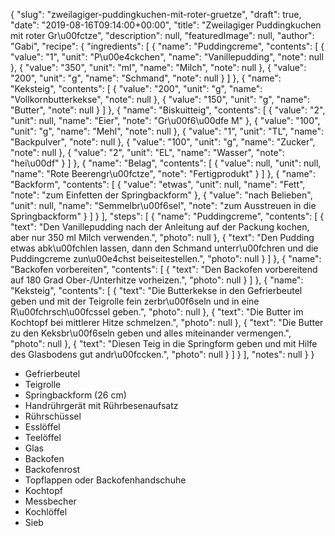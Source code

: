 {
    "slug": "zweilagiger-puddingkuchen-mit-roter-gruetze",
    "draft": true,
    "date": "2019-08-16T09:14:00+00:00",
    "title": "Zweilagiger Puddingkuchen mit roter Gr\u00fctze",
    "description": null,
    "featuredImage": null,
    "author": "Gabi",
    "recipe": {
        "ingredients": [
            {
                "name": "Puddingcreme",
                "contents": [
                    {
                        "value": "1",
                        "unit": "P\u00e4ckchen",
                        "name": "Vanillepudding",
                        "note": null
                    },
                    {
                        "value": "350",
                        "unit": "ml",
                        "name": "Milch",
                        "note": null
                    },
                    {
                        "value": "200",
                        "unit": "g",
                        "name": "Schmand",
                        "note": null
                    }
                ]
            },
            {
                "name": "Keksteig",
                "contents": [
                    {
                        "value": "200",
                        "unit": "g",
                        "name": "Vollkornbutterkekse",
                        "note": null
                    },
                    {
                        "value": "150",
                        "unit": "g",
                        "name": "Butter",
                        "note": null
                    }
                ]
            },
            {
                "name": "Biskuitteig",
                "contents": [
                    {
                        "value": "2",
                        "unit": null,
                        "name": "Eier",
                        "note": "Gr\u00f6\u00dfe M"
                    },
                    {
                        "value": "100",
                        "unit": "g",
                        "name": "Mehl",
                        "note": null
                    },
                    {
                        "value": "1",
                        "unit": "TL",
                        "name": "Backpulver",
                        "note": null
                    },
                    {
                        "value": "100",
                        "unit": "g",
                        "name": "Zucker",
                        "note": null
                    },
                    {
                        "value": "2",
                        "unit": "EL",
                        "name": "Wasser",
                        "note": "hei\u00df"
                    }
                ]
            },
            {
                "name": "Belag",
                "contents": [
                    {
                        "value": null,
                        "unit": null,
                        "name": "Rote Beerengr\u00fctze",
                        "note": "Fertigprodukt"
                    }
                ]
            },
            {
                "name": "Backform",
                "contents": [
                    {
                        "value": "etwas",
                        "unit": null,
                        "name": "Fett",
                        "note": "zum Einfetten der Springbackform"
                    },
                    {
                        "value": "nach Belieben",
                        "unit": null,
                        "name": "Semmelbr\u00f6sel",
                        "note": "zum Ausstreuen in die Springbackform"
                    }
                ]
            }
        ],
        "steps": [
            {
                "name": "Puddingcreme",
                "contents": [
                    {
                        "text": "Den Vanillepudding nach der Anleitung auf der Packung kochen, aber nur 350 ml Milch verwenden.",
                        "photo": null
                    },
                    {
                        "text": "Den Pudding etwas abk\u00fchlen lassen, dann den Schmand unterr\u00fchren und die Puddingcreme zun\u00e4chst beiseitestellen.",
                        "photo": null
                    }
                ]
            },
            {
                "name": "Backofen vorbereiten",
                "contents": [
                    {
                        "text": "Den Backofen vorbereitend auf 180 Grad Ober-\/Unterhitze vorheizen.",
                        "photo": null
                    }
                ]
            },
            {
                "name": "Keksteig",
                "contents": [
                    {
                        "text": "Die Butterkekse in den Gefrierbeutel geben und mit der Teigrolle fein zerbr\u00f6seln und in eine R\u00fchrsch\u00fcssel geben.",
                        "photo": null
                    },
                    {
                        "text": "Die Butter im Kochtopf bei mittlerer Hitze schmelzen.",
                        "photo": null
                    },
                    {
                        "text": "Die Butter zu den Keksbr\u00f6seln geben und alles miteinander vermengen.",
                        "photo": null
                    },
                    {
                        "text": "Diesen Teig in die Springform geben und mit Hilfe des Glasbodens gut andr\u00fccken.",
                        "photo": null
                    }
                ]
            }
        ],
        "notes": null
    }
}

- Gefrierbeutel
- Teigrolle
- Springbackform (26 cm)
- Handrührgerät mit Rührbesenaufsatz
- Rührschüssel
- Esslöffel
- Teelöffel
- Glas
- Backofen
- Backofenrost
- Topflappen oder Backofenhandschuhe
- Kochtopf
- Messbecher
- Kochlöffel
- Sieb
